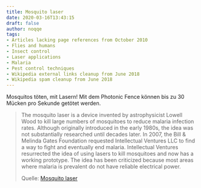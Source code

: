 ```yaml
---
title: Mosquito laser
date: 2020-03-16T13:43:15
draft: false
author: noqqe
tags:
- Articles lacking page references from October 2010
- Flies and humans
- Insect control
- Laser applications
- Malaria
- Pest control techniques
- Wikipedia external links cleanup from June 2018
- Wikipedia spam cleanup from June 2018
---
```


Mosquitos töten, mit Lasern! Mit dem Photonic Fence können bis zu 30 Mücken
pro Sekunde getötet werden.

> The mosquito laser is a device invented by astrophysicist Lowell Wood to kill
> large numbers of mosquitoes to reduce malaria infection rates. Although
> originally introduced in the early 1980s, the idea was not substantially
> researched until decades later. In 2007, the Bill & Melinda Gates Foundation
> requested Intellectual Ventures LLC to find a way to fight and eventually end
> malaria. Intellectual Ventures resurrected the idea of using lasers to kill
> mosquitoes and now has a working prototype. The idea has been criticized
> because most areas where malaria is prevalent do not have reliable electrical
> power.
>
> Quelle: [Mosquito laser](https://en.wikipedia.org/wiki/Mosquito_laser)
